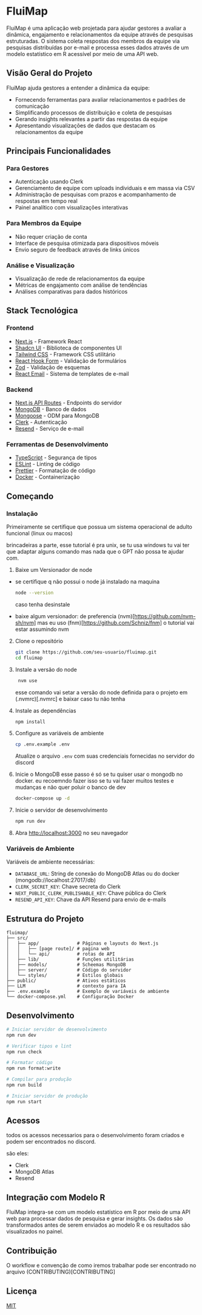# FluiMap

FluiMap é uma aplicação web projetada para ajudar gestores a avaliar a dinâmica, engajamento e relacionamentos da equipe através de pesquisas estruturadas. O sistema coleta respostas dos membros da equipe via pesquisas distribuídas por e-mail e processa esses dados através de um modelo estatístico em R acessível por meio de uma API web.

## Visão Geral do Projeto

FluiMap ajuda gestores a entender a dinâmica da equipe:

- Fornecendo ferramentas para avaliar relacionamentos e padrões de comunicação
- Simplificando processos de distribuição e coleta de pesquisas
- Gerando insights relevantes a partir das respostas da equipe
- Apresentando visualizações de dados que destacam os relacionamentos da equipe

## Principais Funcionalidades

### Para Gestores

- Autenticação usando Clerk
- Gerenciamento de equipe com uploads individuais e em massa via CSV
- Administração de pesquisas com prazos e acompanhamento de respostas em tempo real
- Painel analítico com visualizações interativas

### Para Membros da Equipe

- Não requer criação de conta
- Interface de pesquisa otimizada para dispositivos móveis
- Envio seguro de feedback através de links únicos

### Análise e Visualização

- Visualização de rede de relacionamentos da equipe
- Métricas de engajamento com análise de tendências
- Análises comparativas para dados históricos

## Stack Tecnológica

### Frontend

- [Next.js](https://nextjs.org/) - Framework React
- [Shadcn UI](https://ui.shadcn.com/) - Biblioteca de componentes UI
- [Tailwind CSS](https://tailwindcss.com/) - Framework CSS utilitário
- [React Hook Form](https://react-hook-form.com/) - Validação de formulários
- [Zod](https://zod.dev/) - Validação de esquemas
- [React Email](https://react.email/) - Sistema de templates de e-mail

### Backend

- [Next.js API Routes](https://nextjs.org/docs/api-routes/introduction) - Endpoints do servidor
- [MongoDB](https://www.mongodb.com/) - Banco de dados
- [Mongoose](https://mongoosejs.com/) - ODM para MongoDB
- [Clerk](https://clerk.com/) - Autenticação
- [Resend](https://resend.io/) - Serviço de e-mail

### Ferramentas de Desenvolvimento

- [TypeScript](https://www.typescriptlang.org/) - Segurança de tipos
- [ESLint](https://eslint.org/) - Linting de código
- [Prettier](https://prettier.io/) - Formatação de código
- [Docker](https://www.docker.com/) - Containerização

## Começando

### Instalação

Primeiramente se certifique que possua um sistema operacional de adulto funcional (linux ou macos)

brincadeiras a parte, esse tutorial é pra unix, se tu usa windows tu vai ter que adaptar alguns comando mas nada que o GPT não possa te ajudar com.

1. Baixe um Versionador de node

- se certifique q não possui o node já instalado na maquina

  ```bash
  node --version
  ```

  caso tenha desinstale

- baixe algum versionador: de preferencia (nvm)[https://github.com/nvm-sh/nvm] mas eu uso (fnm)[https://github.com/Schniz/fnm]
  o tutorial vai estar assumindo nvm

2. Clone o repositório

   ```bash
   git clone https://github.com/seu-usuario/fluimap.git
   cd fluimap
   ```

3. Instale a versão do node

   ```bash
    nvm use
   ```

   esse comando vai setar a versão do node definida para o projeto em (.nvmrc)[.nvmrc] e baixar caso tu não tenha

4. Instale as dependências

   ```bash
   npm install
   ```

5. Configure as variáveis de ambiente

   ```bash
   cp .env.example .env
   ```

   Atualize o arquivo `.env` com suas credenciais fornecidas no servidor do discord

6. Inicie o MongoDB
   esse passo é só se tu quiser usar o mongodb no docker. eu recoemndo fazer isso se tu vai fazer muitos testes e mudanças e não quer poluir o banco de dev

   ```bash
   docker-compose up -d
   ```

7. Inicie o servidor de desenvolvimento

   ```bash
   npm run dev
   ```

8. Abra [http://localhost:3000](http://localhost:3000) no seu navegador

### Variáveis de Ambiente

Variáveis de ambiente necessárias:

- `DATABASE_URL`: String de conexão do MongoDB Atlas ou do docker (mongodb://localhost:27017/db)
- `CLERK_SECRET_KEY`: Chave secreta do Clerk
- `NEXT_PUBLIC_CLERK_PUBLISHABLE_KEY`: Chave pública do Clerk
- `RESEND_API_KEY`: Chave da API Resend para envio de e-mails

## Estrutura do Projeto

```
fluimap/
├── src/
│   ├── app/              # Páginas e layouts do Next.js
│   │   ├── [page route]/ # pagina web
│   │   └── api/          # rotas de API
│   ├── lib/              # Funções utilitárias
│   ├── models/           # Scheemas MongoDB
│   ├── server/           # Código do servidor
│   └── styles/           # Estilos globais
├── public/               # Ativos estáticos
├── LLM                   # contexto para IA
├── .env.example          # Exemplo de variáveis de ambiente
└── docker-compose.yml    # Configuração Docker
```

## Desenvolvimento

```bash
# Iniciar servidor de desenvolvimento
npm run dev

# Verificar tipos e lint
npm run check

# Formatar código
npm run format:write

# Compilar para produção
npm run build

# Iniciar servidor de produção
npm run start
```

## Acessos

todos os acessos necessarios para o desenvolvimento foram criados e podem ser encontrados no discord.

são eles:

- Clerk
- MongoDB Atlas
- Resend

## Integração com Modelo R

FluiMap integra-se com um modelo estatístico em R por meio de uma API web para processar dados de pesquisa e gerar insights. Os dados são transformados antes de serem enviados ao modelo R e os resultados são visualizados no painel.

## Contribuição

O workflow e convenção de como iremos trabalhar pode ser encontrado no arquivo (CONTRIBUTING)[CONTRIBUTING]

## Licença

[MIT](LICENSE)
